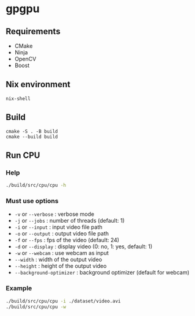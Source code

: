 # gpgpu

## Requirements

- CMake
- Ninja
- OpenCV
- Boost

## Nix environment
```
nix-shell
```

## Build

```
cmake -S . -B build
cmake --build build
```

## Run CPU

### Help

```sh
./build/src/cpu/cpu -h
```

### Must use options

- `-v` or `--verbose` : verbose mode
- `-j` or `--jobs` : number of threads (default: 1)
- `-i` or `--input` : input video file path
- `-o` or `--output` : output video file path
- `-f` or `--fps` : fps of the video (default: 24)
- `-d` or `--display` : display video (0: no, 1: yes, default: 1)
- `-w` or `--webcam` : use webcam as input
- `--width` : width of the output video
- `--height` : height of the output video
- `--background-optimizer` : background optimizer (default for webcam)

### Example

```sh
./build/src/cpu/cpu -i ./dataset/video.avi
./build/src/cpu/cpu -w
```
